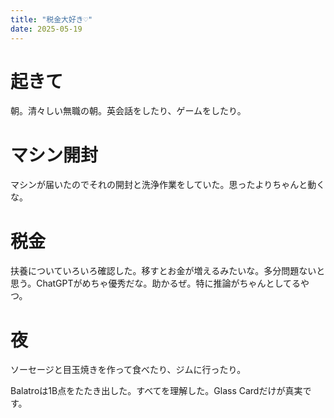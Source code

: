 ```yaml
---
title: "税金大好き♡"
date: 2025-05-19
---
```


# 起きて
朝。清々しい無職の朝。英会話をしたり、ゲームをしたり。

# マシン開封
マシンが届いたのでそれの開封と洗浄作業をしていた。思ったよりちゃんと動くな。

# 税金
扶養についていろいろ確認した。移すとお金が増えるみたいな。多分問題ないと思う。ChatGPTがめちゃ優秀だな。助かるぜ。特に推論がちゃんとしてるやつ。

# 夜
ソーセージと目玉焼きを作って食べたり、ジムに行ったり。

Balatroは1B点をたたき出した。すべてを理解した。Glass Cardだけが真実です。